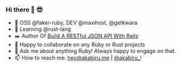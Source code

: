 ### Hi there 👋 😎

<!--
**akabiru/akabiru** is a ✨ _special_ ✨ repository because its `README.md` (this file) appears on your GitHub profile.

Here are some ideas to get you started:

- 🔭 I’m currently working on @faker-ruby
- 🌱 I’m currently learning @rust-lang
- 👯 I’m looking to collaborate on any Ruby or Rust projects
- 🤔 I’m looking for help with ...
- 💬 Ask me about anything Ruby! Always happy to engage on that.
- 📫 How to reach me: hey@akabiru.me || [@akabiru_](https://twitter.com/akabiru_)!
- ⚡ Fun fact: ...
-->

- 🔭 OSS @faker-ruby, DEV @maxihost, @getkwara
- 🌱 Learning @rust-lang
- ✒️ Author Of [Build A RESTful JSON API With Rails](https://scotch.io/tutorials/build-a-restful-json-api-with-rails-5-part-one)
- 👯 Happy to collaborate on any Ruby or Rust projects
- 💬 Ask me about anything Ruby! Always happy to engage on that.
- 📫 How to reach me: hey@akabiru.me | [@akabiru_](https://twitter.com/akabiru_)!
